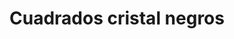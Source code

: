 ---
title: Cuadrados cristal negros
date: 
draft: false

# descripcion
description : Conjunto de aros y dije de plata con cristal

materials: Plata 925

color: Plateado y negro

dimensions: 1cm x 1,5cm (dije) - 0,8cm x 3cm (aros)

code: 06-18-0374

type: "Conjuntos"

categories: []

price: $5.430,00

# Images
# first image will be shown in the product page
images:
  # - image: "images/path_to_image"
  # La ubicacion de las imagenes es imagenes/Conjuntos/Conjuntos.Aros y Dije/06-18-0374-cuadrados-cristal-negros
  - image: "./images/conjuntos/aros_y_dije/06-18-0374-cuadrados-cristal-negros_a.JPG"
  - image: "./images/conjuntos/aros_y_dije/06-18-0374-cuadrados-cristal-negros_b.JPG"
---